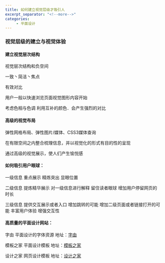 ```yaml
---
title: 如何建立视觉层级才吸引人
excerpt_separator: "<!--more-->"
categories:
     - 平面设计
---
```


### 视觉层级的建立与视觉体验
<!--more-->

#### 建立视觉层次结构

视觉层次结构和负空间

一致丶简洁丶焦点

有效对比

用户一般以快速浏览页面视觉图形内容开始

考虑色相与色调 利用互补的颜色．会产生强烈的对比

#### 高级的视觉布局

弹性网格布局、弹性图片/媒体、CSS3媒体查询

在有限空间之内整合梳理信息，并以视觉化的形式有目的性的呈现

通过高级的视觉展示，使人们产生愉悦感

#### 如何吸引用户眼球：

一级信息 重点展示 精炼突出 显眼位置

二级信息 提炼精华展示 对一级信息进行解释 留住读者眼球 增加用户停留网页的时长

三级信息 提供交互展示或者入口 增加跳转的可能 增加二级页面或者链接打开的可能 丰富用户体验 增强交互性

#### 高质量的平面设计网站：

字由 平面设计的字体资源  地址：[字由](https://www.hellofont.cn/home)

模板之家 平面设计模板 地址：[模板之家](http://www.cssmoban.com/ )

设计之家 网页设计模板 地址：[设计之家](www.sj33.cn)
